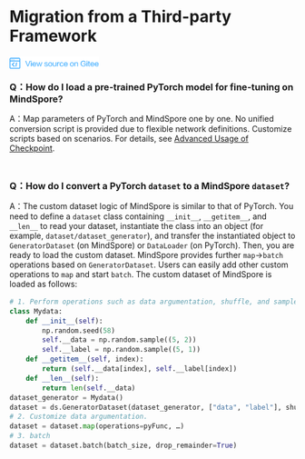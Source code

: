 ﻿# Migration from a Third-party Framework

[![View Source On Gitee](./_static/logo_source.png)](https://gitee.com/mindspore/docs/blob/r1.1/docs/faq/source_en/usage_migrate_3rd.md)

<font size=3>**Q：How do I load a pre-trained PyTorch model for fine-tuning on MindSpore?**</font>

A：Map parameters of PyTorch and MindSpore one by one. No unified conversion script is provided due to flexible network definitions.
Customize scripts based on scenarios. For details, see [Advanced Usage of Checkpoint](https://www.mindspore.cn/doc/programming_guide/zh-CN/master/advanced_usage_of_checkpoint.html).

<br/>

<font size=3>**Q：How do I convert a PyTorch `dataset` to a MindSpore `dataset`?**</font>

A：The custom dataset logic of MindSpore is similar to that of PyTorch. You need to define a `dataset` class containing `__init__`, `__getitem__`, and `__len__` to read your dataset, instantiate the class into an object (for example, `dataset/dataset_generator`), and transfer the instantiated object to `GeneratorDataset` (on MindSpore) or `DataLoader` (on PyTorch). Then, you are ready to load the custom dataset. MindSpore provides further `map`->`batch` operations based on `GeneratorDataset`. Users can easily add other custom operations to `map` and start `batch`.
The custom dataset of MindSpore is loaded as follows:

```python
# 1. Perform operations such as data argumentation, shuffle, and sampler.
class Mydata:
    def __init__(self):
        np.random.seed(58)
        self.__data = np.random.sample((5, 2))
        self.__label = np.random.sample((5, 1))
    def __getitem__(self, index):
        return (self.__data[index], self.__label[index])
    def __len__(self):
        return len(self.__data)
dataset_generator = Mydata()
dataset = ds.GeneratorDataset(dataset_generator, ["data", "label"], shuffle=False)
# 2. Customize data argumentation.
dataset = dataset.map(operations=pyFunc, …)
# 3. batch
dataset = dataset.batch(batch_size, drop_remainder=True)
```